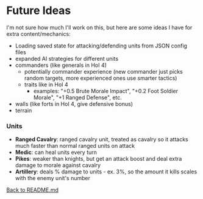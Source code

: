 # Future Ideas
I'm not sure how much I'll work on this, but here are some ideas I have for extra content/mechanics:
- Loading saved state for attacking/defending units from JSON config files
- expanded AI strategies for different units
- commanders (like generals in HoI 4)
  - potentially commander experience (new commander just picks random targets, more experienced ones use smarter tactics)
  - traits like in HoI 4
    - examples: "+0.5 Brute Morale Impact", "+0.2 Foot Soldier Morale", "+1 Ranged Defense", etc.
- walls (like forts in HoI 4, give defensive bonus)
- terrain
### Units
- **Ranged Cavalry**: ranged cavalry unit, treated as cavalry so it attacks much faster than normal ranged units on attack
- **Medic**: can heal units every turn
- **Pikes**: weaker than knights, but get an attack boost and deal extra damage to morale against cavalry
- **Artillery**: deals % damage to units - ex. 3%, so the amount it kills scales with the enemy unit's number

[Back to README.md](../README.md)
